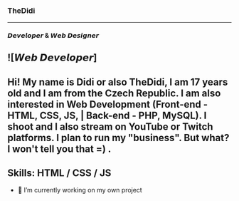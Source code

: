 ### TheDidi
----------------------------------------
#### 𝘿𝙚𝙫𝙚𝙡𝙤𝙥𝙚𝙧 & 𝙒𝙚𝙗 𝘿𝙚𝙨𝙞𝙜𝙣𝙚𝙧
![𝙒𝙚𝙗 𝘿𝙚𝙫𝙚𝙡𝙤𝙥𝙚𝙧]
----------------------------------------
Hi! My name is Didi or also TheDidi, I am 17 years old and I am from the Czech Republic. I am also interested in Web Development (Front-end - HTML, CSS, JS, | Back-end - PHP, MySQL). I shoot and I also stream on YouTube or Twitch platforms. I plan to run my "business". But what? I won't tell you that =) .
----------------------------------------
Skills: HTML / CSS / JS
----------------------------------------
- 🔭 I’m currently working on my own project 





